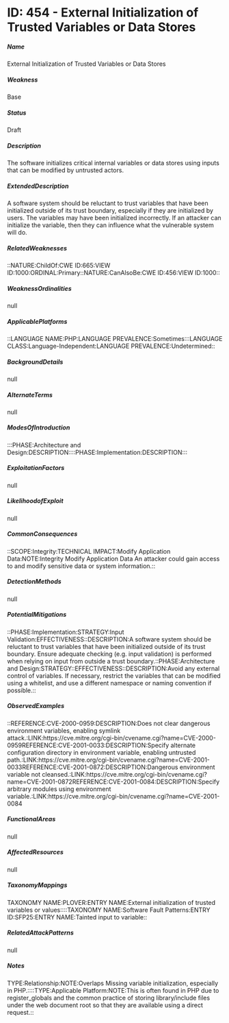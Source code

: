 # ID: 454 - External Initialization of Trusted Variables or Data Stores
<h5>Name</h5>External Initialization of Trusted Variables or Data Stores
<h5>Weakness</h5>Base
<h5>Status</h5>Draft
<h5>Description</h5>The software initializes critical internal variables or data stores using inputs that can be modified by untrusted actors.
<h5>ExtendedDescription</h5>A software system should be reluctant to trust variables that have been initialized outside of its trust boundary, especially if they are initialized by users. The variables may have been initialized incorrectly. If an attacker can initialize the variable, then they can influence what the vulnerable system will do.
<h5>RelatedWeaknesses</h5>::NATURE:ChildOf:CWE ID:665:VIEW ID:1000:ORDINAL:Primary::NATURE:CanAlsoBe:CWE ID:456:VIEW ID:1000::
<h5>WeaknessOrdinalities</h5>null
<h5>ApplicablePlatforms</h5>::LANGUAGE NAME:PHP:LANGUAGE PREVALENCE:Sometimes:::LANGUAGE CLASS:Language-Independent:LANGUAGE PREVALENCE:Undetermined::
<h5>BackgroundDetails</h5>null
<h5>AlternateTerms</h5>null
<h5>ModesOfIntroduction</h5>:::PHASE:Architecture and Design:DESCRIPTION::::PHASE:Implementation:DESCRIPTION:::
<h5>ExploitationFactors</h5>null
<h5>LikelihoodofExploit</h5>null
<h5>CommonConsequences</h5>::SCOPE:Integrity:TECHNICAL IMPACT:Modify Application Data:NOTE:Integrity Modify Application Data An attacker could gain access to and modify sensitive data or system information.::
<h5>DetectionMethods</h5>null
<h5>PotentialMitigations</h5>::PHASE:Implementation:STRATEGY:Input Validation:EFFECTIVENESS::DESCRIPTION:A software system should be reluctant to trust variables that have been initialized outside of its trust boundary. Ensure adequate checking (e.g. input validation) is performed when relying on input from outside a trust boundary.::PHASE:Architecture and Design:STRATEGY::EFFECTIVENESS::DESCRIPTION:Avoid any external control of variables. If necessary, restrict the variables that can be modified using a whitelist, and use a different namespace or naming convention if possible.::
<h5>ObservedExamples</h5>::REFERENCE:CVE-2000-0959:DESCRIPTION:Does not clear dangerous environment variables, enabling symlink attack.:LINK:https://cve.mitre.org/cgi-bin/cvename.cgi?name=CVE-2000-0959REFERENCE:CVE-2001-0033:DESCRIPTION:Specify alternate configuration directory in environment variable, enabling untrusted path.:LINK:https://cve.mitre.org/cgi-bin/cvename.cgi?name=CVE-2001-0033REFERENCE:CVE-2001-0872:DESCRIPTION:Dangerous environment variable not cleansed.:LINK:https://cve.mitre.org/cgi-bin/cvename.cgi?name=CVE-2001-0872REFERENCE:CVE-2001-0084:DESCRIPTION:Specify arbitrary modules using environment variable.:LINK:https://cve.mitre.org/cgi-bin/cvename.cgi?name=CVE-2001-0084
<h5>FunctionalAreas</h5>null
<h5>AffectedResources</h5>null
<h5>TaxonomyMappings</h5>TAXONOMY NAME:PLOVER:ENTRY NAME:External initialization of trusted variables or values::::TAXONOMY NAME:Software Fault Patterns:ENTRY ID:SFP25:ENTRY NAME:Tainted input to variable::
<h5>RelatedAttackPatterns</h5>null
<h5>Notes</h5>TYPE:Relationship:NOTE:Overlaps Missing variable initialization, especially in PHP.::::TYPE:Applicable Platform:NOTE:This is often found in PHP due to register_globals and the common practice of storing library/include files under the web document root so that they are available using a direct request.::


